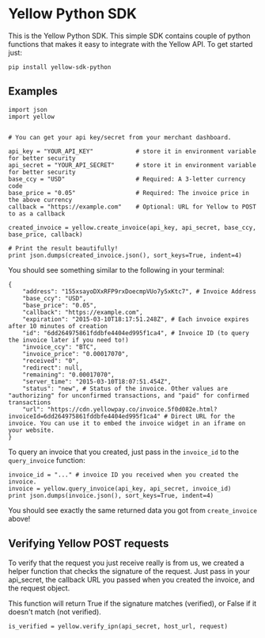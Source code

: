 Yellow Python SDK
=====================
This is the Yellow Python SDK. This simple SDK contains couple of python functions that makes it easy to integrate with the Yellow API. To get started just:
```
pip install yellow-sdk-python
```

Examples
---------
```
import json
import yellow


# You can get your api key/secret from your merchant dashboard.

api_key = "YOUR_API_KEY"            # store it in environment variable for better security
api_secret = "YOUR_API_SECRET"      # store it in environment variable for better security
base_ccy = "USD"                    # Required: A 3-letter currency code
base_price = "0.05"                 # Required: The invoice price in the above currency
callback = "https://example.com"    # Optional: URL for Yellow to POST to as a callback

created_invoice = yellow.create_invoice(api_key, api_secret, base_ccy, base_price, callback)

# Print the result beautifully!
print json.dumps(created_invoice.json(), sort_keys=True, indent=4)
```
You should see something similar to the following in your terminal:
```
{
    "address": "155xsayoDXxRFP9rxDoecmpVUo7y5xKtc7", # Invoice Address
    "base_ccy": "USD",
    "base_price": "0.05",
    "callback": "https://example.com",
    "expiration": "2015-03-10T18:17:51.248Z", # Each invoice expires after 10 minutes of creation
    "id": "6dd264975861fddbfe4404ed995f1ca4", # Invoice ID (to query the invoice later if you need to!)
    "invoice_ccy": "BTC",
    "invoice_price": "0.00017070",
    "received": "0",
    "redirect": null,
    "remaining": "0.00017070",
    "server_time": "2015-03-10T18:07:51.454Z",
    "status": "new", # Status of the invoice. Other values are "authorizing" for unconfirmed transactions, and "paid" for confirmed transactions
    "url": "https://cdn.yellowpay.co/invoice.5f0d082e.html?invoiceId=6dd264975861fddbfe4404ed995f1ca4" # Direct URL for the invoice. You can use it to embed the invoice widget in an iframe on your website.
}

```
To query an invoice that you created, just pass in the `invoice_id` to the `query_invoice` function:
```
invoice_id = "..." # invoice ID you received when you created the invoice.
invoice = yellow.query_invoice(api_key, api_secret, invoice_id)
print json.dumps(invoice.json(), sort_keys=True, indent=4)
```
You should see exactly the same returned data you got from `create_invoice` above!

Verifying Yellow POST requests
---------------------------
To verify that the request you just receive really is from us, we created a helper function that checks the signature of the request. Just pass in your api_secret, the callback URL you passed when you created the invoice, and the request object.

This function will return True if the signature matches (verified), or False if it doesn't match (not verified).
```
is_verified = yellow.verify_ipn(api_secret, host_url, request)
```
